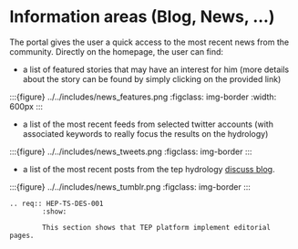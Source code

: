 # Information areas (Blog, News, ...)

The portal gives the user a quick access to the most recent news from the community.
Directly on the homepage, the user can find:

- a list of featured stories that may have an interest for him (more details about the story can be found by simply clicking on the provided link)

:::{figure} ../../includes/news_features.png
:figclass: img-border
:width: 600px
:::

- a list of the most recent feeds from selected twitter accounts (with associated keywords to really focus the results on the hydrology)

:::{figure} ../../includes/news_tweets.png
:figclass: img-border
:::

- a list of the most recent posts from the tep hydrology [discuss blog](https://discuss.terradue.com/c/hep-blog).

:::{figure} ../../includes/news_tumblr.png
:figclass: img-border
:::

```{eval-rst}
.. req:: HEP-TS-DES-001
        :show:

        This section shows that TEP platform implement editorial pages.
```
